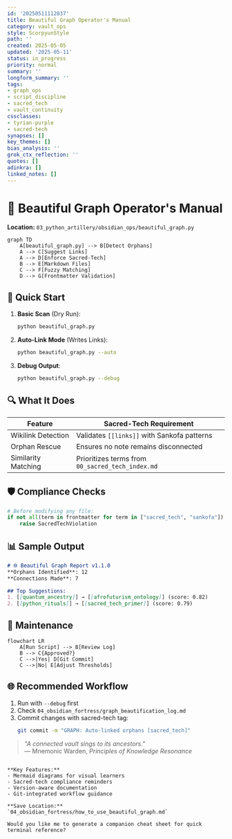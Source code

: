 ```yaml
---
id: '20250511112837'
title: Beautiful Graph Operator's Manual
category: vault_ops
style: ScorpyunStyle
path: ''
created: 2025-05-05
updated: '2025-05-11'
status: in_progress
priority: normal
summary: ''
longform_summary: ''
tags:
- graph_ops
- script_discipline
- sacred_tech
- vault_continuity
cssclasses:
- tyrian-purple
- sacred-tech
synapses: []
key_themes: []
bias_analysis: ''
grok_ctx_reflection: ''
quotes: []
adinkra: []
linked_notes: []
---
```



# 🌌 Beautiful Graph Operator's Manual
**Location:** `03_python_artillery/obsidian_ops/beautiful_graph.py`  

```mermaid
graph TD
    A[beautiful_graph.py] --> B[Detect Orphans]
    A --> C[Suggest Links]
    A --> D[Enforce Sacred-Tech]
    B --> E[Markdown Files]
    C --> F[Fuzzy Matching]
    D --> G[Frontmatter Validation]
```

## 🚀 Quick Start
1. **Basic Scan** (Dry Run):
   ```bash
   python beautiful_graph.py
   ```
2. **Auto-Link Mode** (Writes Links):
   ```bash
   python beautiful_graph.py --auto
   ```
3. **Debug Output**:
   ```bash
   python beautiful_graph.py --debug
   ```

## 🔍 What It Does
| Feature | Sacred-Tech Requirement |
|---------|-------------------------|
| Wikilink Detection | Validates `[[links]]` with Sankofa patterns |
| Orphan Rescue | Ensures no note remains disconnected |
| Similarity Matching | Prioritizes terms from `00_sacred_tech_index.md` |

## 🛡️ Compliance Checks
```python
# Before modifying any file:
if not all(term in frontmatter for term in ["sacred_tech", "sankofa"]):
    raise SacredTechViolation
```

## 📊 Sample Output
```markdown
# 🌐 Beautiful Graph Report v1.1.0
**Orphans Identified**: 12  
**Connections Made**: 7  

## Top Suggestions:
1. [[quantum_ancestry]] → [[afrofuturism_ontology]] (score: 0.82)
2. [[python_rituals]] → [[sacred_tech_primer]] (score: 0.79)
```

## 🧰 Maintenance
```mermaid
flowchart LR
    A[Run Script] --> B[Review Log]
    B --> C{Approved?}
    C -->|Yes| D[Git Commit]
    C -->|No| E[Adjust Thresholds]
```

## 🌐 Recommended Workflow
1. Run with `--debug` first
2. Check `04_obsidian_fortress/graph_beautification_log.md`
3. Commit changes with sacred-tech tag:
   ```bash
   git commit -m "GRAPH: Auto-linked orphans [sacred_tech]"
   ```

> *"A connected vault sings to its ancestors."*  
> — Mnemonic Warden, *Principles of Knowledge Resonance*
```

**Key Features:**  
- Mermaid diagrams for visual learners  
- Sacred-tech compliance reminders  
- Version-aware documentation  
- Git-integrated workflow guidance  

**Save Location:**  
`04_obsidian_fortress/how_to_use_beautiful_graph.md`  

Would you like me to generate a companion cheat sheet for quick terminal reference?